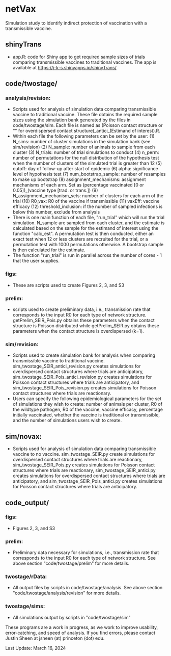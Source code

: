 # netVax

Simulation study to identify indirect protection of vaccination with a transmissible vaccine.
## shinyTrans
- app.R: code for Shiny app to get required sample sizes of trials comparing transmissible vaccines to traditional vaccines. The app is available at https://j-k-s.shinyapps.io/shinyTrans/
## code/twostage/
### analysis/revision:
- Scripts used for analysis of simulation data comparing transmissible vaccine to traditional vaccine. These file obtains the required sample sizes using the simulation bank generated by the files in code/twostage/sim. Each file is named as (Poisson contact structure or "" for overdispersed contact structure)\_antici\_(Estimand of interest).R.
- Within each file the following parameters can be set by the user: (1) N\_sims: number of cluster simulations in the simulation bank (see sim/revision) (2) N\_sample: number of animals to sample from each cluster (3) N\_trials: number of trial simulations to conduct (4) n\_perm: number of permutations for the null distribution of the hypothesis test when the number of clusters of the simulated trial is greater than 12 (5) cutoff: day of follow-up after start of epidemic (6) alpha: significance level of hypothesis test (7) num\_bootstrap\_sample: number of resamples to make up bootstrap (8) assignment_mechanisms: assignment mechanisms of each arm. Set as (percentage vaccinated [0 or 0.05])\_(vaccine type [trad. or trans.]) (9) N\_assignment_mechanism\_sets: number of clusters for each arm of the trial (10) R0\_vax: R0 of the vaccine if transmissible (11) vaxEff: vaccine efficacy (12) threshold_inclusion: if the number of sampled infections is below this number, exclude from analysis
- There is one main function of each file, "run_trial" which will run the trial simulation. N\_sample are sampled from each cluster, and the estimate is calculated based on the sample for the estimand of interest using the function "calc_est". A permutation test is then conducted, either an exact test when 12 or less clusters are recruited for the trial, or a permutation test with 1000 permutations otherwise. A bootstrap sample is then calculated for the estimate.
- The function "run_trial" is run in parallel across the number of cores - 1 that the user supplies. 
### figs: 
- These are scripts used to create Figures 2, 3, and S3
### prelim: 
- scripts used to create preliminary data, i.e., transmission rate that corresponds to the input R0 for each type of network structure. getPrelim_SEIR_Pois.py obtains these parameters when the contact structure is Poisson distributed while getPrelim_SEIR.py obtains these parameters when the contact structure is overdispersed (k=1).
### sim/revision: 
- Scripts used to create simulation bank for analysis when comparing transmissible vaccine to traditional vaccine. sim_twostage_SEIR_antici_revision.py creates simulations for overdispersed contact structures where trials are anticipatory, sim_twostage_SEIR_Pois_antici_revision.py creates simulations for Poisson contact structures where trials are anticipatory, and sim_twostage_SEIR_Pois_revision.py creates simulations for Poisson contact structures where trials are reactionary.
- Users can specify the following epidemiological parameters for the set of simulations they wish to create: number of animals per cluster, R0 of the wildtype pathogen, R0 of the vaccine, vaccine efficacy, percentage initially vaccinated, whether the vaccine is traditional or transmissible, and the number of simulations users wish to create.
## sim/novax: 
- Scripts used for analysis of simulation data comparing transmissible vaccine to no vaccine. sim_twostage_SEIR.py create simulations for overdispersed contact structures where trials are reactionary, sim_twostage_SEIR_Pois.py creates simulations for Poisson contact structures where trials are reactionary, sim_twostage_SEIR_antici.py creates simulations for overdispersed contact structures where trials are anticipatory, and sim_twostage_SEIR_Pois_antici.py creates simulations for Poisson contact structures where trials are anticipatory.
## code_output/
### figs:
- Figures 2, 3, and S3
### prelim: 
- Preliminary data necessary for simulations, i.e., transmission rate that corresponds to the input R0 for each type of network structure. See above section "code/twostage/prelim" for more details.
### twostage/rData: 
- All output files by scripts in code/twostage/analysis. See above section "code/twostage/analysis/revision" for more details.
### twostage/sims: 
- All simulations output by scripts in "code/twostage/sim"

These programs are a work in progress, as we work to improve usability, error-catching, and speed of analysis. If you find errors, please contact Justin Sheen at jsheen (at) princeton (dot) edu.

Last Update: March 16, 2024
